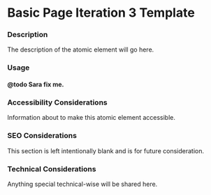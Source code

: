 # Basic Page Iteration 3 Template

### Description
The description of the atomic element will go here.

### Usage
#### @todo Sara fix me.

### Accessibility Considerations
Information about to make this atomic element accessible.

### SEO Considerations
This section is left intentionally blank and is for future consideration.

### Technical Considerations
Anything special technical-wise will be shared here.
